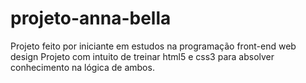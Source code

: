 # projeto-anna-bella
Projeto feito por iniciante em estudos na programação front-end web design
Projeto com intuito de treinar html5 e css3 para absolver conhecimento na lógica de ambos.
